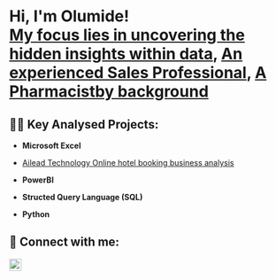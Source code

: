 <h1>Hi, I'm Olumide! <br/><a href="https://github.com/ogundele1"> My focus lies in uncovering the hidden insights within data</a>, <a href="https://www.linkedin.com/in/ogundele-olumide-solomon-b104b9a5/">An experienced Sales Professional</a>, <a href="https://www.linkedin.com/in/ogundele-olumide-solomon-b104b9a5/">A Pharmacistby background</a></h1>

<h2>👨‍💻 Key Analysed Projects:</h2>

- <b>Microsoft Excel</b>
- [Ailead Technology Online hotel booking business analysis](https://github.com/ogundele1/EXCEL-PROJECT)
- <b>PowerBI</b>
 
- <b>Structed Query Language (SQL)</b>
  
- <b>Python</b>



<h2> 🤳 Connect with me:</h2>


[<img align="left" alt="ogundele-olumide-solomon| LinkedIn" width="22px" src="https://cdn.jsdelivr.net/npm/simple-icons@v3/icons/linkedin.svg" />][linkedin]



[linkedin]: https://www.linkedin.com/in/ogundele-olumide-solomon-b104b9a5/

<!--
**ogundele1/ogundele1** is a ✨ _special_ ✨ repository because its `README.md` (this file) appears on your GitHub profile.

Here are some ideas to get you started:

- 🔭 I’m currently working on ...
- 🌱 I’m currently learning ...
- 👯 I’m looking to collaborate on ...
- 🤔 I’m looking for help with ...
- 💬 Ask me about ...
- 📫 How to reach me: ...
- 😄 Pronouns: ...
- ⚡ Fun fact: ...
-->
